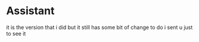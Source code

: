 # Assistant
it is the version that i did but it still has some bit of change to do i sent u just to see it
